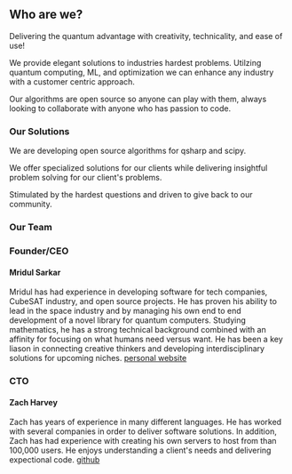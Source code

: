## Who are we? 
Delivering the quantum advantage with creativity, technicality, and ease of use!    

We provide elegant solutions to industries hardest problems. Utilzing quantum computing, ML, and optimization we can enhance any industry with a customer centric approach. 

Our algorithms are open source so anyone can play with them, always looking to collaborate with anyone who has passion to code.

### Our Solutions   

We are developing open source algorithms for qsharp and scipy.

We offer specialized solutions for our clients while delivering insightful problem solving for our client's problems.

Stimulated by the hardest questions and driven to give back to our community.

### Our Team    
### Founder/CEO   
#### Mridul Sarkar    
 Mridul has had experience in developing software for tech companies, CubeSAT industry, and open source projects. He has proven his ability to lead in the space industry and by managing his own end to end development of a novel library for quantum computers. Studying mathematics, he has a strong technical background combined with an affinity for focusing on what humans need versus want. He has been a key liason in connecting creative thinkers and developing interdisciplinary solutions for upcoming niches.          [personal website](https://mertall.github.io/mertall//)    

### CTO
#### Zach Harvey
 Zach has years of experience in many different languages. He has worked with several companies in order to deliver software solutions. In addition, Zach has had experience with creating his own servers to host from than 100,000 users. He enjoys understanding a client's needs and delivering expectional code.   [github](https://github.com/Unknowncall)
